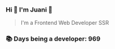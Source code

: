 ### Hi 👋 I&#39;m Juani 🦁

> I&#39;m a Frontend Web Developer SSR

### 📚 Days being a developer: 969
